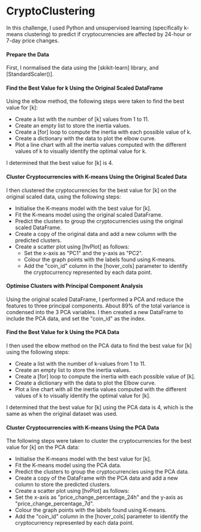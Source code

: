 # CryptoClustering

In this challenge, I used Python and unsupervised learning (specifically k-means clustering) to predict if cryptocurrencies are affected by 24-hour or 7-day price changes.

#### Prepare the Data

First, I normalised the data using the [skikit-learn] library, and [StandardScaler()].

#### Find the Best Value for k Using the Original Scaled DataFrame

Using the elbow method, the following steps were taken to find the best value for [k]:
- Create a list with the number of [k] values from 1 to 11.
- Create an empty list to store the inertia values.
- Create a [for] loop to compute the inertia with each possible value of k.
- Create a dictionary with the data to plot the elbow curve.
- Plot a line chart with all the inertia values computed with the different values of k to visually identify the optimal value for k.

I determined that the best value for [k] is 4.

#### Cluster Cryptocurrencies with K-means Using the Original Scaled Data

I then clustered the cryptocurrencies for the best value for [k] on the original scaled data, using the following steps:
- Initialise the K-means model with the best value for [k].
- Fit the K-means model using the original scaled DataFrame.
- Predict the clusters to group the cryptocurrencies using the original scaled DataFrame.
- Create a copy of the original data and add a new column with the predicted clusters.
- Create a scatter plot using [hvPlot] as follows:
    - Set the x-axis as "PC1" and the y-axis as "PC2".
    - Colour the graph points with the labels found using K-means.
    - Add the "coin_id" column in the [hover_cols] parameter to identify the cryptocurrency represented by each data point.

#### Optimise Clusters with Principal Component Analysis

Using the original scaled DataFrame, I performed a PCA and reduce the features to three principal components. About 89% of the total variance is condensed into the 3 PCA variables.
I then created a new DataFrame to include the PCA data, and set the "coin_id" as the index.

#### Find the Best Value for k Using the PCA Data

I then used the elbow method on the PCA data to find the best value for [k] using the following steps:
- Create a list with the number of k-values from 1 to 11.
- Create an empty list to store the inertia values.
- Create a [for] loop to compute the inertia with each possible value of [k].
- Create a dictionary with the data to plot the Elbow curve.
- Plot a line chart with all the inertia values computed with the different values of k to visually identify the optimal value for [k].

I determined that the best value for [k] using the PCA data is 4, which is the same as when the original dataset was used.

#### Cluster Cryptocurrencies with K-means Using the PCA Data

The following steps were taken to cluster the cryptocurrencies for the best value for [k] on the PCA data:

- Initialise the K-means model with the best value for [k].
- Fit the K-means model using the PCA data.
- Predict the clusters to group the cryptocurrencies using the PCA data.
- Create a copy of the DataFrame with the PCA data and add a new column to store the predicted clusters.
- Create a scatter plot using [hvPlot] as follows:
- Set the x-axis as "price_change_percentage_24h" and the y-axis as "price_change_percentage_7d".
- Colour the graph points with the labels found using K-means.
- Add the "coin_id" column in the [hover_cols] parameter to identify the cryptocurrency represented by each data point.

